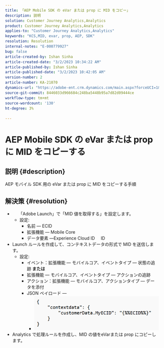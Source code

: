 ```yaml
---
title: 「AEP Mobile SDK の eVar または prop に MID をコピー」
description: 説明
solution: Customer Journey Analytics,Analytics
product: Customer Journey Analytics,Analytics
applies-to: "Customer Journey Analytics,Analytics"
keywords: "KCS,MID, evar, prop, AEP, SDK"
resolution: Resolution
internal-notes: "E-000779927"
bug: false
article-created-by: Ishan Sinha
article-created-date: "3/2/2023 10:34:22 AM"
article-published-by: Ishan Sinha
article-published-date: "3/2/2023 10:42:05 AM"
version-number: 2
article-number: KA-21070
dynamics-url: "https://adobe-ent.crm.dynamics.com/main.aspx?forceUCI=1&pagetype=entityrecord&etn=knowledgearticle&id=b7ef91c6-e5b8-ed11-83fe-6045bd0065f9"
source-git-commit: 8446033d966684c248ba5448b95a7d82d09444ce
workflow-type: tm+mt
source-wordcount: '130'
ht-degree: 3%

---
```


# AEP Mobile SDK の eVar または prop に MID をコピーする

## 説明 {#description}

AEP モバイル SDK 用の eVar または prop に MID をコピーする手順

## 解決策 {#resolution}


- &#x200B;&#x200B;&#x200B; &#x200B; &#x200B; &#x200B; &#x200B; 「Adobe Launch」で「MID 値を取得する」を設定します。 
   - 設定:
      - 名前 — ECID
      - 拡張機能 — Mobile Core
      - データ要素 —Experience Cloud&#x200B; ID &#x200B; &#x200B; &#x200B; &#x200B;  ID
- Launch ルールを作成して、コンテキストデータの形式で MID を送信します。
   - 設定:
      - イベント：拡張機能 — モバイルコア、イベントタイプ — 状態の追跡<b> または</b>
      - 拡張機能 — モバイルコア、イベントタイプ — アクションの追跡
      - アクション：拡張機能 — モバイルコア、アクションタイプ — データを添付
      - JSON ペイロード — 
         - ![](assets/3a13db8a-e6b8-ed11-83fe-6045bd0065f9.png)
- Analytics で処理ルールを作成し、MID の値をeVarまたは prop にコピーします。

<br> <br>



